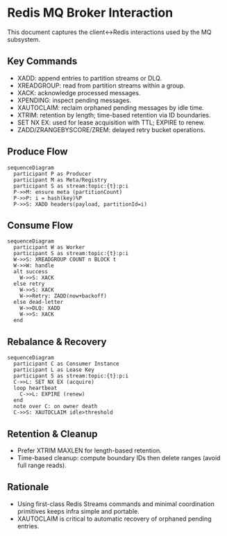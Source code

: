 # Redis MQ Broker Interaction

This document captures the client<->Redis interactions used by the MQ subsystem.

## Key Commands
- XADD: append entries to partition streams or DLQ.
- XREADGROUP: read from partition streams within a group.
- XACK: acknowledge processed messages.
- XPENDING: inspect pending messages.
- XAUTOCLAIM: reclaim orphaned pending messages by idle time.
- XTRIM: retention by length; time-based retention via ID boundaries.
- SET NX EX: used for lease acquisition with TTL; EXPIRE to renew.
- ZADD/ZRANGEBYSCORE/ZREM: delayed retry bucket operations.

## Produce Flow
```mermaid
sequenceDiagram
  participant P as Producer
  participant M as Meta/Registry
  participant S as stream:topic:{t}:p:i
  P->>M: ensure meta (partitionCount)
  P->>P: i = hash(key)%P
  P->>S: XADD headers(payload, partitionId=i)
```

## Consume Flow
```mermaid
sequenceDiagram
  participant W as Worker
  participant S as stream:topic:{t}:p:i
  W->>S: XREADGROUP COUNT n BLOCK t
  W->>W: handle
  alt success
    W->>S: XACK
  else retry
    W->>S: XACK
    W->>Retry: ZADD(now+backoff)
  else dead-letter
    W->>DLQ: XADD
    W->>S: XACK
  end
```

## Rebalance & Recovery
```mermaid
sequenceDiagram
  participant C as Consumer Instance
  participant L as Lease Key
  participant S as stream:topic:{t}:p:i
  C->>L: SET NX EX (acquire)
  loop heartbeat
    C->>L: EXPIRE (renew)
  end
  note over C: on owner death
  C->>S: XAUTOCLAIM idle>threshold
```

## Retention & Cleanup
- Prefer XTRIM MAXLEN for length-based retention.
- Time-based cleanup: compute boundary IDs then delete ranges (avoid full range reads).

## Rationale
- Using first-class Redis Streams commands and minimal coordination primitives keeps infra simple and portable.
- XAUTOCLAIM is critical to automatic recovery of orphaned pending entries.

